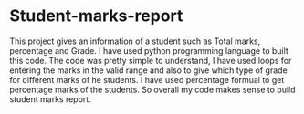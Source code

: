 # Student-marks-report
This project gives an information of a student such as Total marks, percentage and Grade.
I have used python programming language to built this code.
The code was pretty simple to understand, I have used loops for entering the marks in the valid range and also to give which type of grade for different marks of he students.
I have used percentage formual to get percentage marks of the students.
So overall my code makes sense to build student marks report.
